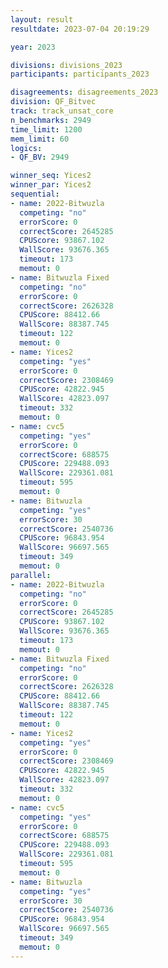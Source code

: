 ```yaml
---
layout: result
resultdate: 2023-07-04 20:19:29

year: 2023

divisions: divisions_2023
participants: participants_2023

disagreements: disagreements_2023
division: QF_Bitvec
track: track_unsat_core
n_benchmarks: 2949
time_limit: 1200
mem_limit: 60
logics:
- QF_BV: 2949

winner_seq: Yices2
winner_par: Yices2
sequential:
- name: 2022-Bitwuzla
  competing: "no"
  errorScore: 0
  correctScore: 2645285
  CPUScore: 93867.102
  WallScore: 93676.365
  timeout: 173
  memout: 0
- name: Bitwuzla Fixed
  competing: "no"
  errorScore: 0
  correctScore: 2626328
  CPUScore: 88412.66
  WallScore: 88387.745
  timeout: 122
  memout: 0
- name: Yices2
  competing: "yes"
  errorScore: 0
  correctScore: 2308469
  CPUScore: 42822.945
  WallScore: 42823.097
  timeout: 332
  memout: 0
- name: cvc5
  competing: "yes"
  errorScore: 0
  correctScore: 688575
  CPUScore: 229488.093
  WallScore: 229361.081
  timeout: 595
  memout: 0
- name: Bitwuzla
  competing: "yes"
  errorScore: 30
  correctScore: 2540736
  CPUScore: 96843.954
  WallScore: 96697.565
  timeout: 349
  memout: 0
parallel:
- name: 2022-Bitwuzla
  competing: "no"
  errorScore: 0
  correctScore: 2645285
  CPUScore: 93867.102
  WallScore: 93676.365
  timeout: 173
  memout: 0
- name: Bitwuzla Fixed
  competing: "no"
  errorScore: 0
  correctScore: 2626328
  CPUScore: 88412.66
  WallScore: 88387.745
  timeout: 122
  memout: 0
- name: Yices2
  competing: "yes"
  errorScore: 0
  correctScore: 2308469
  CPUScore: 42822.945
  WallScore: 42823.097
  timeout: 332
  memout: 0
- name: cvc5
  competing: "yes"
  errorScore: 0
  correctScore: 688575
  CPUScore: 229488.093
  WallScore: 229361.081
  timeout: 595
  memout: 0
- name: Bitwuzla
  competing: "yes"
  errorScore: 30
  correctScore: 2540736
  CPUScore: 96843.954
  WallScore: 96697.565
  timeout: 349
  memout: 0
---
```

